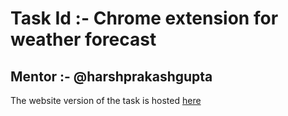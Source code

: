 Task Id :-  Chrome extension for weather forecast
=================================================
Mentor :- @harshprakashgupta
----------------------------
The website version of the task is hosted [here](https://weather-forecast-chrome-extension.glitch.me)  
